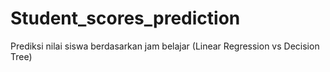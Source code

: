 # Student_scores_prediction
Prediksi nilai siswa berdasarkan jam belajar (Linear Regression vs Decision Tree)
